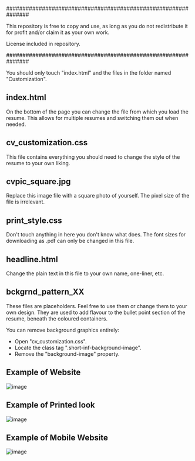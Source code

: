 ###############################################################

This repository is free to copy and use, as long as you do not
redistribute it for profit and/or claim it as your own work.

License included in repository.

###############################################################

You should only touch "index.html" and the files in the folder named "Customization".

 index.html
-
On the bottom of the page you can change the file from which you load the resume.
This allows for multiple resumes and switching them out when needed.


 cv_customization.css
-
This file contains everything you should need to change
the style of the resume to your own liking.


 cvpic_square.jpg
-
Replace this image file with a square photo of yourself.
The pixel size of the file is irrelevant.


 print_style.css
-
Don't touch anything in here you don't know what does.
The font sizes for downloading as .pdf can only be
changed in this file.


 headline.html
-
Change the plain text in this file to your
own name, one-liner, etc.


 bckgrnd_pattern_XX
-
These files are placeholders. Feel free to use them
or change them to your own design. They are used
to add flavour to the bullet point section
of the resume, beneath the coloured containers.

You can remove background graphics entirely:
- Open "cv_customization.css".
- Locate the class tag ".short-inf-background-image".
- Remove the "background-image" property.

Example of Website
-
![image](https://github.com/a1-games/web-resume-generator/assets/83002224/ca408eff-1418-4f7f-b153-aaead2feafe3)

Example of Printed look
-
![image](https://github.com/a1-games/web-resume-generator/assets/83002224/f7a2b27c-91c3-4994-84e9-3c2b924b9ec5)

Example of Mobile Website
-
![image](https://github.com/a1-games/web-resume-generator/assets/83002224/394df67b-04e0-4242-9ffa-3a20107370df)


